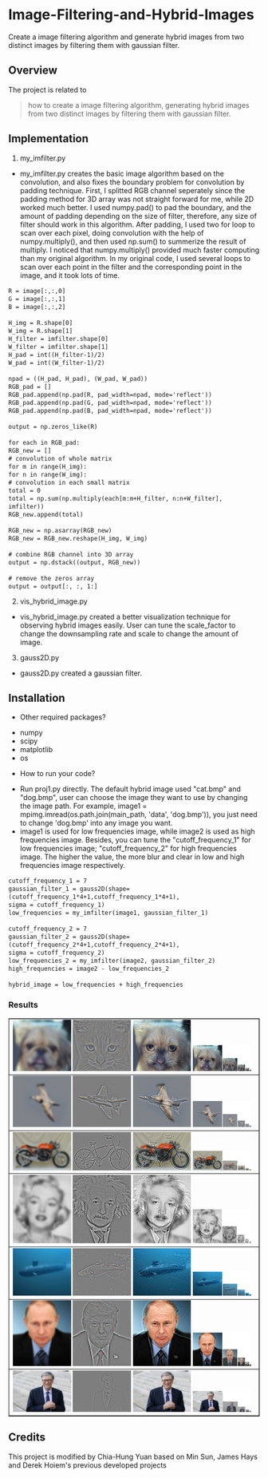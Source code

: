 # Image-Filtering-and-Hybrid-Images
Create a image filtering algorithm and generate hybrid images from two distinct images by filtering them with gaussian filter.

## Overview
The project is related to 
> how to create a image filtering algorithm, generating hybrid images from two distinct images by filtering them with gaussian filter.


## Implementation
1. my_imfilter.py
* my_imfilter.py creates the basic image algorithm based on the convolution, and also fixes the boundary problem for convolution by padding technique. First, I splitted RGB channel seperately since the padding method for 3D array was not straight forward for me, while 2D worked much better. I used numpy.pad() to pad the boundary, and the amount of padding depending on the size of filter, therefore, any size of filter should work in this algorithm. After padding, I used two for loop to scan over each pixel, doing convolution with the help of numpy.multiply(), and then used np.sum() to summerize the result of multiply. I noticed that numpy.multiply() provided much faster computing than my original algorithm. In my original code, I used several loops to scan over each point in the filter and the corresponding point in the image, and it took lots of time.
```
R = image[:,:,0]
G = image[:,:,1]
B = image[:,:,2]

H_img = R.shape[0]
W_img = R.shape[1]
H_filter = imfilter.shape[0]
W_filter = imfilter.shape[1]
H_pad = int((H_filter-1)/2)
W_pad = int((W_filter-1)/2)

npad = ((H_pad, H_pad), (W_pad, W_pad))
RGB_pad = []
RGB_pad.append(np.pad(R, pad_width=npad, mode='reflect'))
RGB_pad.append(np.pad(G, pad_width=npad, mode='reflect'))
RGB_pad.append(np.pad(B, pad_width=npad, mode='reflect'))

output = np.zeros_like(R)

for each in RGB_pad:
RGB_new = []
# convolution of whole matrix
for m in range(H_img):
for n in range(W_img):
# convolution in each small matrix
total = 0
total = np.sum(np.multiply(each[m:m+H_filter, n:n+W_filter], imfilter))
RGB_new.append(total)

RGB_new = np.asarray(RGB_new)
RGB_new = RGB_new.reshape(H_img, W_img)

# combine RGB channel into 3D array
output = np.dstack((output, RGB_new))

# remove the zeros array
output = output[:, :, 1:]
```

2. vis_hybrid_image.py
* vis_hybrid_image.py created a better visualization technique for observing hybrid images easily. User can tune the scale_factor to change the downsampling rate and scale to change the amount of image.

3. gauss2D.py
* gauss2D.py created a gaussian filter.


## Installation
* Other required packages?
- numpy
- scipy
- matplotlib
- os

* How to run your code?
- Run proj1.py directly. The default hybrid image used "cat.bmp" and "dog.bmp", user can choose the image they want to use by changing the image path. For example, image1 = mpimg.imread(os.path.join(main_path, 'data', 'dog.bmp')), you just need to change 'dog.bmp' into any image you want.
- image1 is used for low frequencies image, while image2 is used as high frequencies image. Besides, you can tune the "cutoff_frequency_1" for low frequencies image; "cutoff_frequency_2" for high frequencies image. The higher the value, the more blur and clear in low and high frequencies image respectively.
```
cutoff_frequency_1 = 7 
gaussian_filter_1 = gauss2D(shape=(cutoff_frequency_1*4+1,cutoff_frequency_1*4+1), 
sigma = cutoff_frequency_1)
low_frequencies = my_imfilter(image1, gaussian_filter_1)

cutoff_frequency_2 = 7
gaussian_filter_2 = gauss2D(shape=(cutoff_frequency_2*4+1,cutoff_frequency_2*4+1), 
sigma = cutoff_frequency_2)
low_frequencies_2 = my_imfilter(image2, gaussian_filter_2)
high_frequencies = image2 - low_frequencies_2

hybrid_image = low_frequencies + high_frequencies
```


### Results

<table border=1>
<tr>
<td>
<img src="results/low_frequencies.png" width="24%"/>
<img src="results/high_frequencies.png"  width="24%"/>
<img src="results/hybrid_image.png" width="24%"/>
<img src="results/hybrid_image_scales.png" width="24%"/>
</td>
</tr>

<tr>
<td>
<img src="results/low_frequencies2.png" width="24%"/>
<img src="results/high_frequencies2.png"  width="24%"/>
<img src="results/hybrid_image2.png" width="24%"/>
<img src="results/hybrid_image_scales2.png" width="24%"/>
</td>
</tr>

<tr>
<td>
<img src="results/low_frequencies3.png" width="24%"/>
<img src="results/high_frequencies3.png"  width="24%"/>
<img src="results/hybrid_image3.png" width="24%"/>
<img src="results/hybrid_image_scales3.png" width="24%"/>
</td>
</tr>

<tr>
<td>
<img src="results/low_frequencies4.png" width="24%"/>
<img src="results/high_frequencies4.png"  width="24%"/>
<img src="results/hybrid_image4.png" width="24%"/>
<img src="results/hybrid_image_scales4.png" width="24%"/>
</td>
</tr>

<tr>
<td>
<img src="results/low_frequencies5.png" width="24%"/>
<img src="results/high_frequencies5.png"  width="24%"/>
<img src="results/hybrid_image5.png" width="24%"/>
<img src="results/hybrid_image_scales5.png" width="24%"/>
</td>
</tr>

<tr>
<td>
<img src="results/low_frequencies6.png" width="24%"/>
<img src="results/high_frequencies6.png"  width="24%"/>
<img src="results/hybrid_image6.png" width="24%"/>
<img src="results/hybrid_image_scales6.png" width="24%"/>
</td>
</tr>

<tr>
<td>
<img src="results/low_frequencies7.png" width="24%"/>
<img src="results/high_frequencies7.png"  width="24%"/>
<img src="results/hybrid_image7.png" width="24%"/>
<img src="results/hybrid_image_scales7.png" width="24%"/>
</td>
</tr>

</table>

## Credits
This project is modified by Chia-Hung Yuan based on Min Sun, James Hays and Derek Hoiem's previous developed projects 
